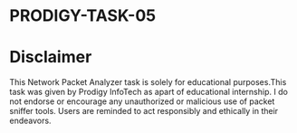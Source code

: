 # PRODIGY-TASK-05

# Disclaimer
This Network Packet Analyzer task is solely for educational purposes.This task was given by Prodigy InfoTech as apart of educational internship. 
I do not endorse or encourage any unauthorized or malicious use of packet sniffer tools. Users are reminded to act responsibly and ethically in their endeavors.
